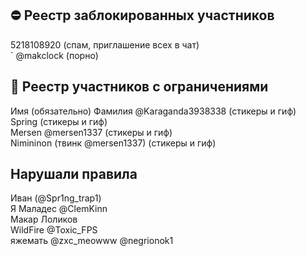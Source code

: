 ## ⛔ Реестр заблокированных участников
5218108920 (спам, приглашение всех в чат) 
<br>
` @makclock (порно)

## 🔐 Реестр участников с ограничениями
Имя (обязательно) Фамилия @Karaganda3938338 (стикеры и гиф)
<br>
Spring (стикеры и гиф)
<br>
Mersen @mersen1337 (стикеры и гиф)
<br>
Nimininon (твинк @mersen1337) (стикеры и гиф)

## Нарушали правила
Иван (@Spr1ng_trap1)
<br>
Я Маладес @ClemKinn
<br>
Макар Лоликов
<br>
WildFire @Toxic_FPS
<br>
яжемать @zxc_meowww
@negrionok1
